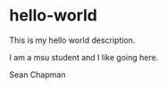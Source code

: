 # hello-world
This is my hello world description. 

I am a msu student and I like going here. 

Sean Chapman